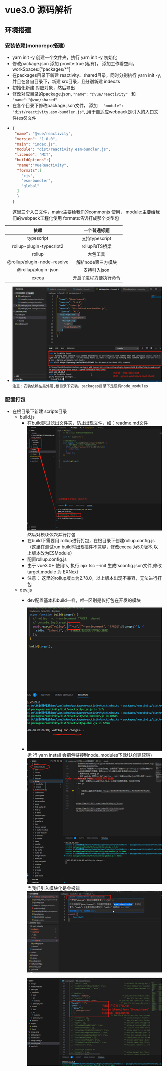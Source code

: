 # vue3.0 源码解析

## 环境搭建
### 安装依赖(monorepo搭建)
  - yarn init -y 创建一个文件夹，执行 yarn init -y 初始化
  - 修改package.json 添加 provite:true (私有)， 添加工作看空间， workSpaces:["packages/*"]
  - 在packages目录下新建 reactivity、shared目录，同时分别执行 yarn init -y,并且在各自目录下，新建 src目录，且分别新建 index.ts
  - 初始化新建 对应对象，然后导出
  - 修改对应目录的package.json, `"name"："@vue/reactivity" ` 和 `"name":"@vue/shared"`
  - 在各个目录下修改package.json文件， 添加 `  "module": "dist/reactivity.esm-bundler.js",`,用于自适应webpack是引入的入口文件(es6)文件
  - ```json
    {
     "name": "@vue/reactivity",
     "version": "1.0.0",
     "main": "index.js",
     "module": "dist/reactivity.esm-bundler.js",
     "license": "MIT",
     "buildOptions":{
      "name":"VueReactivity",
      "formats":[
        "cjs",
        "esm-bundler",
        "global"
      ]
      }
    }
    ```
    这里三个入口文件，main:主要给我们的commonjs 使用， module:主要给我们的webpack工程化使用 formats:告诉打成那个类型包

  |    依赖     | 一个普通标题 | 
  | :------:   | :------: | 
  | typescript | 支持typescript | 
  | rollup-plugin-typecript2 |rollup和TS桥梁 |
  | rollup     | 大包工具 | 
  | @rollup/plugin-node-resolve | 解析node第三方模块 | 
  | @rollup/plugin-json | 支持引入json | 
  | execa | 开启子进程方便执行命令 | 

  - ![安装依赖时可能报错](./images/1.jpg)
  `注意：安装依赖在最外层,根目录下安装，packages目录下是没有node_modules`

  ### 配置打包
  - 在根目录下新建 scripts目录
    - build.js
      - 在build是过滤出文件夹，防止出现文件，如：readme.md文件
      ![过滤出文件夹](../images/2.png)
      然后对模块依次并行打包
      - 在build下需要用 rollup进行打包，在根目录下创建rollup.config.js（这里在测试run build时出现插件不兼容，修改execa 为5.0版本,以上版本改为ESModule）
      - 配置rollup.config.js
      - 由于 vue3.0+ 使用ts, 执行 npx tsc --init 生成tsconfig.json文件,修改 target,module 为 EXNext
      - 注意： 这里的rollup版本为2.78.0，以上版本出现不兼容，无法进行打包
    - dev.js
      - dev配置基本和build一样，唯一区别是仅打包在开发的模块
      - 
         ![启动dev监听文件变动](../images/%E5%90%AF%E5%8A%A8dev%E7%8E%AF%E5%A2%83.jpg)
         运 行 yarn install 会把包链接到node_modules下(默认创建软链)
         ![](../images/%E8%BF%90%E8%A1%8Cbuild%E4%BC%9A%E6%B7%BB%E5%8A%A0packages%E5%8C%85%E5%88%B0node_modules.jpg)
         当我们引入模块化是会报错
         ![](../images//%E9%85%8D%E7%BD%AEmoduleresolution.jpg)
        
         ![](../images/%E6%A8%A1%E5%9D%97%E7%9B%B8%E4%BA%92%E5%BC%95%E7%94%A8%E9%85%8D%E7%BD%AEts.jpg)



  

